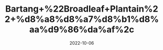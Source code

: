 ---
title: 'Bartang+%22Broadleaf+Plantain%22+%d8%a8%d8%a7%d8%b1%d8%aa%d9%86%da%af%2c'
date: '2022-10-06' 
metatag: '' 
inventory: '0' 
draft: false 
# meta description 
shortDescripton: 'It+has+long+been+considered+by+herbalists+to+be+a+useful+remedy+for%ef%bf%bdcough+%2c+wounds+%2c+inflamed+skin+or+dermatitis%2c+and+insect+bites.+Bruised+or+crushed+leaves+have+been+applied+topically+to+treat+insect+bites+and+stings%2c+eczema+%2c+and+small+wounds+or+cuts.'
description: 'Seed'
longdescription: ''
featured: True
# product Price
price: '80.0'
# Product Short Description
shortDescription: 'It+has+long+been+considered+by+herbalists+to+be+a+useful+remedy+for%ef%bf%bdcough+%2c+wounds+%2c+inflamed+skin+or+dermatitis%2c+and+insect+bites.+Bruised+or+crushed+leaves+have+been+applied+topically+to+treat+insect+bites+and+stings%2c+eczema+%2c+and+small+wounds+or+cuts.'
productID: '490142BA-9E2A-ED11-9968-005056B3A416'
type: 'products'
category: 'Seed' 
thumnailproduct: 'https://eraconnect.blob.core.windows.net/product-images/aminsaddiquidawakhana/490142BA-9E2A-ED11-9968-005056B3A416.webp' 
images:
  - image: 'https://eraconnect.blob.core.windows.net/product-images/aminsaddiquidawakhana/490142BA-9E2A-ED11-9968-005056B3A416.webp'  
Variants:
---